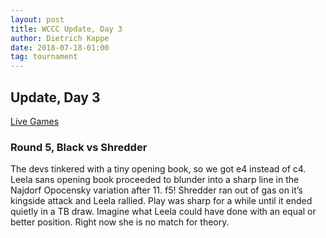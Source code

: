 ```yaml
---
layout: post
title: WCCC Update, Day 3
author: Dietrich Kappe
date: 2018-07-18-01:00
tag: tournament
---
```

## Update, Day 3

[Live Games](http://view.livechesscloud.com/7c104c94-c119-441e-a444-b0f22a1880d0)

### Round 5, Black vs Shredder

The devs tinkered with a tiny opening book, so we got e4 instead of c4. Leela sans opening book proceeded to blunder into a sharp line in the Najdorf Opocensky variation after 11. f5! Shredder ran out of gas on it’s kingside attack and Leela rallied. Play was sharp for a while until it ended quietly in a TB draw. Imagine what Leela could have done with an equal or better position. Right now she is no match for theory.
